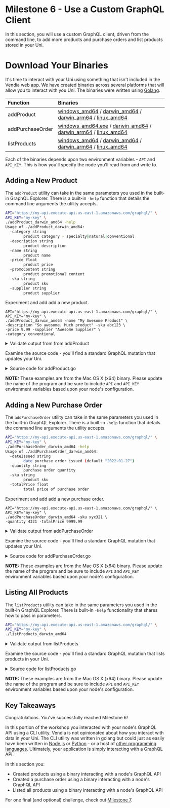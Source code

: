 # Milestone 6 - Use a Custom GraphQL Client
In this section, you will use a custom GraphQL client, driven from the command line, to add more products and purchase orders and list products stored in your Uni.

# Download Your Binaries
It's time to interact with your Uni using something that isn't included in the Vendia web app. We have created binaries across several platforms that will allow you to interact with you Uni. The binaries were written using [Golang](https://go.dev/).

|  Function | Binaries |
|:---------|:--------|
| addProduct | [windows_amd64](https://vendia-workshop-artifacts.s3.amazonaws.com/food-and-beverage/optimized-distribution/addProduct_windows_amd64.exe) / [darwin_amd64](https://vendia-workshop-artifacts.s3.amazonaws.com/food-and-beverage/optimized-distribution/addProduct_darwin_amd64) / [darwin_arm64](https://vendia-workshop-artifacts.s3.amazonaws.com/food-and-beverage/optimized-distribution/addProduct_darwin_arm64) / [linux_amd64](https://vendia-workshop-artifacts.s3.amazonaws.com/food-and-beverage/optimized-distribution/addProduct_linux_amd64) |
| addPurchaseOrder | [windows_amd64.exe](https://vendia-workshop-artifacts.s3.amazonaws.com/food-and-beverage/optimized-distribution/addPurchaseOrder_windows_amd64.exe) / [darwin_amd64](https://vendia-workshop-artifacts.s3.amazonaws.com/food-and-beverage/optimized-distribution/addPurchaseOrder_darwin_amd64) / [darwin_arm64](https://vendia-workshop-artifacts.s3.amazonaws.com/food-and-beverage/optimized-distribution/addPurchaseOrder_darwin_arm64) / [linux_amd64](https://vendia-workshop-artifacts.s3.amazonaws.com/food-and-beverage/optimized-distribution/addPurchaseOrder_linux_amd64) |
| listProducts | [windows_amd64](https://vendia-workshop-artifacts.s3.amazonaws.com/food-and-beverage/optimized-distribution/listProducts_windows_amd64.exe) / [darwin_amd64](https://vendia-workshop-artifacts.s3.amazonaws.com/food-and-beverage/optimized-distribution/listProducts_darwin_amd64) / [darwin_arm64](https://vendia-workshop-artifacts.s3.amazonaws.com/food-and-beverage/optimized-distribution/listProducts_darwin_arm64) / [linux_amd64](https://vendia-workshop-artifacts.s3.amazonaws.com/food-and-beverage/optimized-distribution/listProducts_linux_amd64) | 

Each of the binaries depends upon two environment variables - `API` and `API_KEY`. This is how you'll specify the node you'll read from and write to.

## Adding a New Product

The `addProduct` utility can take in the same parameters you used in the built-in GraphQL Explorer. There is a built-in `-help` function that details the command line arguments the utility accepts.

```bash
API="https://my-api.execute-api.us-east-1.amazonaws.com/graphql/" \
API_KEY="my-key" \
./addProduct_darwin_amd64 -help
Usage of ./addProduct_darwin_amd64:
  -category string
        product category - specialty|natural|conventional
  -description string
        product description
  -name string
        product name
  -price float
        product price
  -promoContent string
        product promotional content
  -sku string
        product sku
  -supplier string
        product supplier
```

Experiment and add add a new product.

```
API="https://my-api.execute-api.us-east-1.amazonaws.com/graphql/" \
API_KEY="my-key" \
./addProduct_darwin_amd64 -name "My Awesome Product" \
-description "So awesome. Much product" -sku abc123 \
-price 9.99 -supplier "Awesome Supplier" \
-category conventional
```

<details>
<summary>Validate output from from addProduct</summary>

<img width="1319" alt="new-product" src="https://user-images.githubusercontent.com/71095088/151473760-662b5251-f5a3-4335-9422-9f4c44bd0b9d.png">
</details>

Examine the source code - you'll find a standard GraphQL mutation that updates your Uni.

<details>
<summary>Source code for addProduct.go</summary>

The following code was use to build the `addProduct` binaries.

```
package main

import (
	"context"
	"flag"
	"fmt"
	"os"

	"github.com/machinebox/graphql"
)

func main() {
	// Shell variables for the Uni node
	api, ok := os.LookupEnv("API")
	if !ok {
		panic("API environment variable not set")
	}

	api_key, ok := os.LookupEnv("API_KEY")
	if !ok {
		panic("API_KEY environment variable not set")
	}

	namePtr := flag.String("name", "", "product name")
	descriptionPtr := flag.String("description", "", "product description")
	skuPtr := flag.String("sku", "", "product sku")
	categoryPtr := flag.String("category", "", "product category - specialty|natural|conventional")
	pricePtr := flag.Float64("price", 0.00, "product price")
	promoContentPtr := flag.String("promoContent", "", "product promotional content")
	supplierPtr := flag.String("supplier", "", "product supplier")

	flag.Parse()

	// Create a client (safe to share across requests)
	client := graphql.NewClient(api)

	addProduct := graphql.NewRequest(`
	mutation addProduct(
		$name: String,
		$description: String,
		$sku: String,
		$category: Self_Product_categoryEnum,
		$price: Float,
		$promotionalContent: String,
		$supplier: String
	) {
		add_Product(
		  input: {
			name: $name
			description: $description
			sku: $sku
			category: $category
			price: $price
			promotionalContent: $promotionalContent
			supplier: $supplier
		  }) {
		  transaction {
			transactionId
		  }
		}
	  }
	`)

	addProduct.Var("name", namePtr)
	addProduct.Var("description", descriptionPtr)
	addProduct.Var("sku", skuPtr)
	addProduct.Var("category", categoryPtr)
	addProduct.Var("price", pricePtr)
	addProduct.Var("promotionalContent", promoContentPtr)
	addProduct.Var("supplier", supplierPtr)
	addProduct.Header.Set("x-api-key", api_key)

	if err := client.Run(context.Background(), addProduct, nil); err != nil {
		panic(err)
	}

	fmt.Printf("%s successfully added\n", *namePtr)
}
```
</details>

**NOTE:** These examples are from the Mac OS X (x64) binary. Please update the name of the program and be sure to include `API` and `API_KEY` environment variables based upon your node's configuration.

## Adding a New Purchase Order

The `addPurchaseOrder` utility can take in the same parameters you used in the built-in GraphQL Explorer. There is a built-in `-help` function that details the command line arguments the utility accepts.

```bash
API="https://my-api.execute-api.us-east-1.amazonaws.com/graphql/" \
API_KEY="my-key" \
./addPurchaseOrder_darwin_amd64 -help
Usage of ./addPurchaseOrder_darwin_amd64:
  -dateIssued string
        date purchase order issued (default "2022-01-27")
  -quantity string
        purchase order quantity
  -sku string
        product sku
  -totalPrice float
        total price of purchase order
```

Experiment and add add a new purchase order.

```
API="https://my-api.execute-api.us-east-1.amazonaws.com/graphql/" \
API_KEY="my-key" \
./addPurchaseOrder_darwin_amd64 -sku xyx321 \
-quantity 4321 -totalPrice 9999.99
```

<details>
<summary>Validate output from addPurchaseOrder</summary>

<img width="1320" alt="new-purchase-order" src="https://user-images.githubusercontent.com/71095088/151477267-82173b7a-0d13-4a48-8944-bb69d86cea90.png">
</details>

Examine the source code - you'll find a standard GraphQL mutation that updates your Uni.

<details>
<summary>Source code for addPurchaseOrder.go</summary>

The following code was use to build the `addPurchaseOrder` binaries.

```
package main

import (
	"context"
	"flag"
	"fmt"
	"os"
	"time"

	"github.com/machinebox/graphql"
)

func main() {
	// Shell variables for the Uni node
	api, ok := os.LookupEnv("API")
	if !ok {
		panic("API environment variable not set")
	}

	api_key, ok := os.LookupEnv("API_KEY")
	if !ok {
		panic("API_KEY environment variable not set")
	}

	currentDate := time.Now().Format("2006-01-02")

	dateIssuedPtr := flag.String("dateIssued", currentDate, "date purchase order issued")
	quantityPtr := flag.String("quantity", "", "purchase order quantity")
	skuPtr := flag.String("sku", "", "product sku")
	totalPricePtr := flag.Float64("totalPrice", 0.00, "total price of purchase order")

	flag.Parse()

	// Create a client (safe to share across requests)
	client := graphql.NewClient(api)

	// getId.Header.Set("x-api-key", api_key)

	addPurchaseOrder := graphql.NewRequest(`
	mutation addPurchaseOrder(
		$sku: String,
		$quantity: String,
		$dateIssued: String,
		$totalPrice: Float
	) {
		add_PurchaseOrder(
		  input: {
			sku: $sku,
			quantity: $quantity,
			dateIssued: $dateIssued,
			totalPrice: $totalPrice
		  }) {
		  transaction {
			transactionId
		  }
		}
	  }
	`)

	addPurchaseOrder.Var("quantity", quantityPtr)
	addPurchaseOrder.Var("dateIssued", dateIssuedPtr)
	addPurchaseOrder.Var("sku", skuPtr)
	addPurchaseOrder.Var("totalPrice", totalPricePtr)
	addPurchaseOrder.Header.Set("x-api-key", api_key)

	if err := client.Run(context.Background(), addPurchaseOrder, nil); err != nil {
		panic(err)
	}

	fmt.Printf("Successfully added PO for %s\n", *skuPtr)
}
```
</details>

**NOTE:** These examples are from the Mac OS X (x64) binary. Please update the name of the program and be sure to include `API` and `API_KEY` environment variables based upon your node's configuration.

## Listing All Products

The `listProducts` utility can take in the same parameters you used in the built-in GraphQL Explorer. There is built-in `-help` functionality that shares how to pass in parameters.

```bash
API="https://my-api.execute-api.us-east-1.amazonaws.com/graphql/" \
API_KEY="my-key" \
./listProducts_darwin_amd64
```

<details>
<summary>Validate output from listProducts</summary>

<img width="1324" alt="list-products" src="https://user-images.githubusercontent.com/71095088/151479136-f373f2bc-40d8-4a5d-907b-d2f5e00f33cd.png">
</details>

Examine the source code - you'll find a standard GraphQL mutation that lists products in your Uni.

<details>
<summary>Source code for listProducts.go</summary>

The following code was use to build the `listProducts` binaries.

```
package main

import (
	"context"
	"encoding/json"
	"fmt"
	"log"
	"os"

	"github.com/machinebox/graphql"
)

func main() {
	// Shell variables for the Uni node
	api, ok := os.LookupEnv("API")
	if !ok {
		panic("API environment variable not set")
	}

	api_key, ok := os.LookupEnv("API_KEY")
	if !ok {
		panic("API_KEY environment variable not set")
	}

	// Create a client (safe to share across requests)
	client := graphql.NewClient(api)

	request := graphql.NewRequest(`
		query listProducts {
			list_ProductItems {
				_ProductItems {
					name
					description
					sku
					category
					price
					supplier
					promotionalContent
				}
			}
		}
	`)

	request.Header.Set("x-api-key", api_key)

	var response struct {
		List_ProductItems struct {
			ProductItems []struct {
				Id                 string  `json:"_id"`
				Name               string  `json:"name"`
				Description        string  `json:"description"`
				Sku                string  `json:"sku"`
				Category           string  `json:"category"`
				Price              float64 `json:"price"`
				Supplier           string  `json:"supplier"`
				PromotionalContent string  `json:"promotionalContent"`
			} `json:"_ProductItems"`
		} `json:"list_ProductItems"`
	}

	if err := client.Run(context.Background(), request, &response); err != nil {
		panic(err)
	}

	inventory_items := response.List_ProductItems.ProductItems

	for _, item := range inventory_items {
		item_json, err := json.MarshalIndent(item, "", "  ")

		if err != nil {
			log.Fatalf(err.Error())
		}

		fmt.Println(string(item_json))

	}
}
```
</details>

**NOTE:** These examples are from the Mac OS X (x64) binary. Please update the name of the program and be sure to include `API` and `API_KEY` environment variables based upon your node's configuration.


## Key Takeaways
Congratulations.  You've successfully reached Milestone 6!

In this portion of the workshop you interacted with your node's GraphQL API using a CLI utility. Vendia is not opinionated about how you interact with data in your Uni. The CLI utility was written in golang but could just as easily have been written in [Node.js](https://github.com/vendia/examples/tree/main/features/share/graphql/node) or [Python](https://github.com/vendia/examples/tree/main/features/share/graphql/python3) - or a host of [other programming languages](https://graphql.org/code/#language-support). Ultimately, your application is simply interacting with a GraphQL API.

In this section you:

* Created products using a binary interacting with a node's GraphQL API
* Created a purchase order using a binary interacting with a node's GraphQL API
* Listed all products using a binary interacting with a node's GraphQL API

For one final (and optional) challenge, check out [Milestone 7](README-Milestone7.md).
